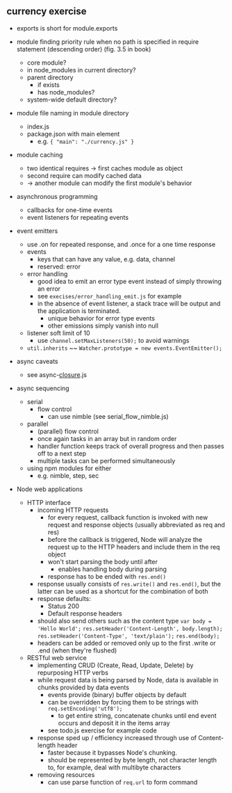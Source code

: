 
## currency exercise

* exports is short for module.exports

* module finding priority rule when no path is specified in require statement (descending order) (fig. 3.5 in book)
    * core module?
    * in node_modules in current directory?
    * parent directory
        * if exists
        * has node_modules?
    * system-wide default directory?
* module file naming in module directory
    * index.js
    * package.json with main element
        * e.g. `{ "main": "./currency.js" }`
* module caching
    * two identical requires -> first caches module as object
    * second require can modify cached data 
    * -> another module can modify the first module's behavior
* asynchronous programming
    * callbacks for one-time events
    * event listeners for repeating events
* event emitters
    * use .on for repeated response, and .once for a one time response
    * events
        * keys that can have any value, e.g. data, channel
        * reserved: error
    * error handling
        * good idea to emit an error type event instead of simply throwing an error
        * see `execises/error_handling_emit.js` for example
        * in the absence of event listener, a stack trace will be output and the application is terminated.
            * unique behavior for error type events
            * other emissions simply vanish into null
    * listener soft limit of 10
        * use `channel.setMaxListeners(50);` to avoid warnings
    * `util.inherits` ~~ `Watcher.prototype = new events.EventEmitter();`
* async caveats
    * see async-[closure](https://developer.mozilla.org/en-US/docs/JavaScript/Guide/Closures).js
* async sequencing
    * serial
        * flow control
            * can use nimble (see serial_flow_nimble.js)
    * parallel
        * (parallel) flow control
        * once again tasks in an array but in random order
        * handler function keeps track of overall progress and then passes off to a next step
        * multiple tasks can be performed simultaneously
    * using npm modules for either
        * e.g. nimble, step, sec
* Node web applications
    * HTTP interface
        * incoming HTTP requests
            * for every request, callback function is invoked with new request and response objects (usually abbreviated as req and res)
            * before the callback is triggered, Node will analyze the request up to the HTTP headers and include them in the req object
            * won't start parsing the body until after
                * enables handling body during parsing
            * response has to be ended with `res.end()`
        * response usually consists of `res.write()` and `res.end()`, but the latter can be used as a shortcut for the combination of both
        * response defaults:
            * Status 200
            * Default response headers
        * should also send others such as the content type
            `var body = 'Hello World';`
            `res.setHeader('Content-Length', body.length);`
            `res.setHeader('Content-Type', 'text/plain');`
            `res.end(body);`
        * headers can be added or removed only up to the first .write or .end (when they're flushed)
    * RESTful web service
        * implementing CRUD (Create, Read, Update, Delete) by repurposing HTTP verbs
        * while request data is being parsed by Node, data is available in chunks provided by data events
            * events provide (binary) buffer objects by default
            * can be overridden by forcing them to be strings with `req.setEncoding('utf8');`
                * to get entire string, concatenate chunks until end event occurs and deposit it in the items array
            * see todo.js exercise for example code
        * response sped up / efficiency increased through use of Content-length header
            * faster because it bypasses Node's chunking.
            * should be represented by byte length, not character length to, for example, deal with multibyte characters
        * removing resources
            * can use parse function of `req.url` to form command
            
        